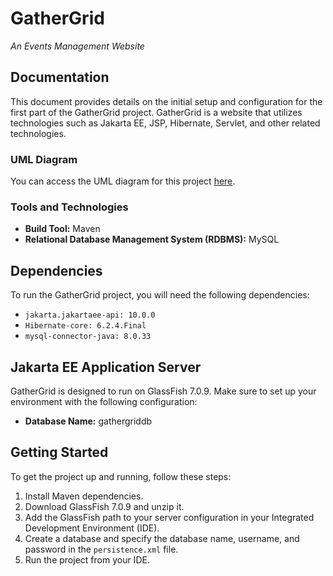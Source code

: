 # GatherGrid
*An Events Management Website*

## Documentation

This document provides details on the initial setup and configuration for the first part of the GatherGrid project. GatherGrid is a website that utilizes technologies such as Jakarta EE, JSP, Hibernate, Servlet, and other related technologies.

### UML Diagram
You can access the UML diagram for this project [here](https://drive.google.com/file/d/1ukgltu4HXmmiBe9fbt0DVx3ulb6cAhrv/view?usp=sharing).

### Tools and Technologies

- **Build Tool:** Maven
- **Relational Database Management System (RDBMS):** MySQL

## Dependencies

To run the GatherGrid project, you will need the following dependencies:

- `jakarta.jakartaee-api: 10.0.0`
- `Hibernate-core: 6.2.4.Final`
- `mysql-connector-java: 8.0.33`

## Jakarta EE Application Server

GatherGrid is designed to run on GlassFish 7.0.9. Make sure to set up your environment with the following configuration:

- **Database Name:** gathergriddb

## Getting Started

To get the project up and running, follow these steps:

1. Install Maven dependencies.
2. Download GlassFish 7.0.9 and unzip it.
3. Add the GlassFish path to your server configuration in your Integrated Development Environment (IDE).
4. Create a database and specify the database name, username, and password in the `persistence.xml` file.
5. Run the project from your IDE.

